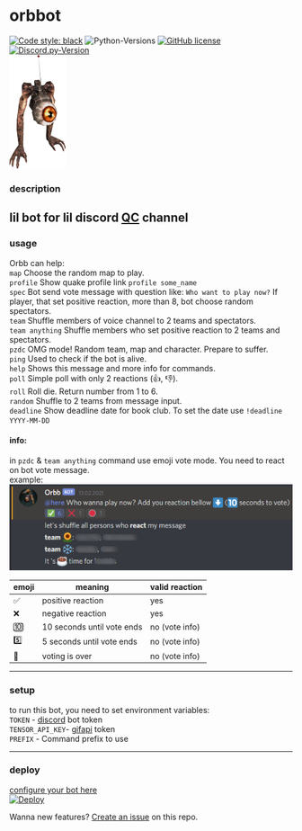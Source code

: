 # orbbot

[![Code style: black](https://img.shields.io/badge/code%20style-black-000000.svg)](https://github.com/psf/black)
![Python-Versions](https://img.shields.io/badge/python-3.8-blue)
[![GitHub license](https://img.shields.io/badge/license-MIT-blue.svg)](https://raw.githubusercontent.com/rvalien/orbbot/master/LICENSE)
[![Discord.py-Version](https://img.shields.io/badge/discord.py-1.6-blue)](https://pypi.org/project/discord.py/)  
<img src="orbb.png" width="100">

### description

lil bot for lil discord [QC](https://quake.bethesda.net/en) channel
---

### usage

Orbb can help:  
`map`     Choose the random map to play.  
`profile` Show quake profile link `profile some_name`  
`spec`    Bot send vote message with question like: `Who want to play now?` If player, that set positive reaction, more
than 8, bot choose random spectators.  
`team`    Shuffle members of voice channel to 2 teams and spectators.  
`team anything`    Shuffle members who set positive reaction to 2 teams and spectators.  
`pzdc`    OMG mode! Random team, map and character. Prepare to suffer.  
`ping` Used to check if the bot is alive.  
`help`    Shows this message and more info for commands.  
`poll` Simple poll with only 2 reactions (👍, 👎).  
`roll` Roll die. Return number from 1 to 6.  
`random` Shuffle to 2 teams from message input.  
`deadline` Show deadline date for book club. To set the date use `!deadline YYYY-MM-DD`  

#### info:
in `pzdc` & `team anything` command use emoji vote mode.
You need to react on bot vote message.  
example:  
![](./vote_exmpl.png)


|emoji| meaning                  |valid reaction|  
|-----|--------------------------|--------------|  
|✅   |positive reaction          |yes           |   
|❌   | negative reaction         |yes           |  
|🔟   | 10 seconds until vote ends|no (vote info)|  
|5️⃣   | 5 seconds until vote ends |no (vote info)|  
|🛑   | voting is over            |no (vote info)|   



---

### setup

to run this bot, you need to set environment variables:  
`TOKEN` - [discord](https://discord.com/developers/docs/intro) bot token  
`TENSOR_API_KEY`- [gifapi](https://tenor.com/gifapi/documentation) token  
`PREFIX` - Command prefix to use

---

### deploy

[configure your bot here](https://discord.com/developers/applications/)  
[![Deploy](https://www.herokucdn.com/deploy/button.png)](https://heroku.com/deploy?template=https://github.com/rvalien/orbbot)

Wanna new features? [Create an issue](https://github.com/rvalien/orbbot/issues) on this repo.